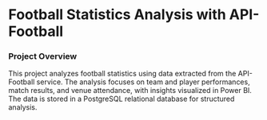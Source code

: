 # Football Statistics Analysis with API-Football

### Project Overview

This project analyzes football statistics using data extracted from the API-Football service. The analysis focuses on team and player performances, match results, and venue attendance, with insights visualized in Power BI. The data is stored in a PostgreSQL relational database for structured analysis.

